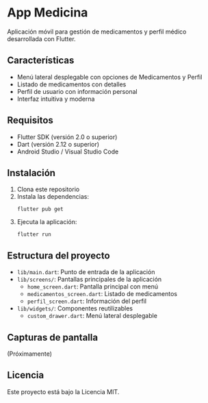 # App Medicina

Aplicación móvil para gestión de medicamentos y perfil médico desarrollada con Flutter.

## Características

- Menú lateral desplegable con opciones de Medicamentos y Perfil
- Listado de medicamentos con detalles
- Perfil de usuario con información personal
- Interfaz intuitiva y moderna

## Requisitos

- Flutter SDK (versión 2.0 o superior)
- Dart (versión 2.12 o superior)
- Android Studio / Visual Studio Code

## Instalación

1. Clona este repositorio
2. Instala las dependencias:
   ```
   flutter pub get
   ```
3. Ejecuta la aplicación:
   ```
   flutter run
   ```

## Estructura del proyecto

- `lib/main.dart`: Punto de entrada de la aplicación
- `lib/screens/`: Pantallas principales de la aplicación
  - `home_screen.dart`: Pantalla principal con menú
  - `medicamentos_screen.dart`: Listado de medicamentos
  - `perfil_screen.dart`: Información del perfil
- `lib/widgets/`: Componentes reutilizables
  - `custom_drawer.dart`: Menú lateral desplegable

## Capturas de pantalla

(Próximamente)

## Licencia

Este proyecto está bajo la Licencia MIT. 